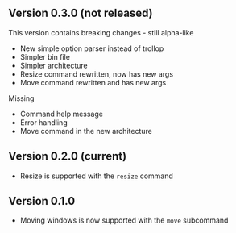 ## Version 0.3.0 (not released)

This version contains breaking changes - still alpha-like

 - New simple option parser instead of trollop
 - Simpler bin file
 - Simpler architecture
 - Resize command rewritten, now has new args
 - Move command rewritten and has new args

Missing

 - Command help message
 - Error handling
 - Move command in the new architecture

## Version 0.2.0 (current)

 - Resize is supported with the `resize` command

## Version 0.1.0

 - Moving windows is now supported with the `move` subcommand
